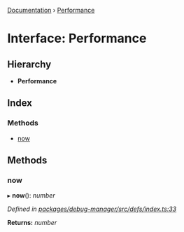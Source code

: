 [Documentation](../README.md) › [Performance](performance.md)

# Interface: Performance

## Hierarchy

* **Performance**

## Index

### Methods

* [now](performance.md#now)

## Methods

###  now

▸ **now**(): *number*

*Defined in [packages/debug-manager/src/defs/index.ts:33](https://github.com/badbatch/graphql-box/blob/5136da1/packages/debug-manager/src/defs/index.ts#L33)*

**Returns:** *number*
